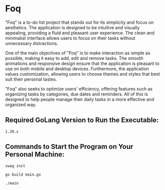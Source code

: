 # Foq

"Foq" is a to-do list project that stands out for its simplicity and focus on aesthetics. The application is designed to be intuitive and visually appealing, providing a fluid and pleasant user experience. The clean and minimalist interface allows users to focus on their tasks without unnecessary distractions.

One of the main objectives of "Foq" is to make interaction as simple as possible, making it easy to add, edit and remove tasks. The smooth animations and responsive design ensure that the application is pleasant to use on both mobile and desktop devices. Furthermore, the application values ​​customization, allowing users to choose themes and styles that best suit their personal tastes.

"Foq" also seeks to optimize users' efficiency, offering features such as organizing tasks by categories, due dates and reminders. All of this is designed to help people manage their daily tasks in a more effective and organized way.

## Required GoLang Version to Run the Executable:

```
1.20.x
```

## Commands to Start the Program on Your Personal Machine:

```
swag init

go build main.go

./main
```


